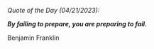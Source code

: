 *Quote of the Day (04/21/2023):*

_**By failing to prepare, you are preparing to fail.**_

Benjamin Franklin